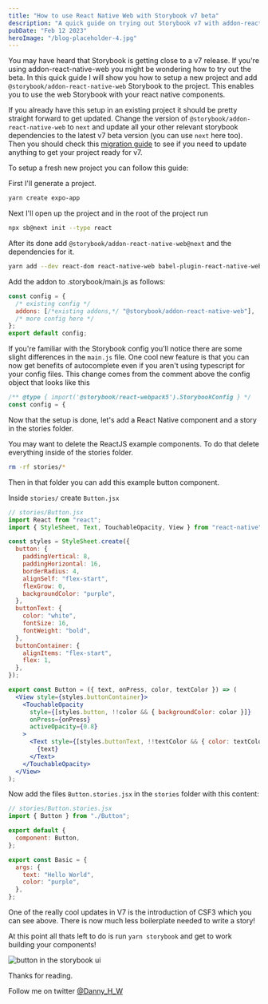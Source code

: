 ```yaml
---
title: "How to use React Native Web with Storybook v7 beta"
description: "A quick guide on trying out Storybook v7 with addon-react-native-web"
pubDate: "Feb 12 2023"
heroImage: "/blog-placeholder-4.jpg"
---
```


You may have heard that Storybook is getting close to a v7 release. If you're using addon-react-native-web you might be wondering how to try out the beta. In this quick guide I will show you how to setup a new project and add `@storybook/addon-react-native-web` Storybook to the project.
This enables you to use the web Storybook with your react native components.

If you already have this setup in an existing project it should be pretty straight forward to get updated. Change the version of `@storybook/addon-react-native-web` to `next` and update all your other relevant storybook dependencies to the latest v7 beta version (you can use `next` here too). Then you should check this [migration guide](https://github.com/storybookjs/storybook/blob/next/MIGRATION.md#from-version-65x-to-700) to see if you need to update anything to get your project ready for v7.

To setup a fresh new project you can follow this guide:

First I'll generate a project.

```sh
yarn create expo-app
```

Next I'll open up the project and in the root of the project run

```sh
npx sb@next init --type react
```

After its done add `@storybook/addon-react-native-web@next` and the dependencies for it.

```sh
yarn add --dev react-dom react-native-web babel-plugin-react-native-web @storybook/addon-react-native-web@next
```

Add the addon to .storybook/main.js as follows:

```js
const config = {
  /* existing config */
  addons: [/*existing addons,*/ "@storybook/addon-react-native-web"],
  /* more config here */
};
export default config;
```

If you're familiar with the Storybook config you'll notice there are some slight differences in the `main.js` file. One cool new feature is that you can now get benefits of autocomplete even if you aren't using typescript for your config files. This change comes from the comment above the config object that looks like this

```js
/** @type { import('@storybook/react-webpack5').StorybookConfig } */
const config = {
```

Now that the setup is done, let's add a React Native component and a story in the stories folder.

You may want to delete the ReactJS example components. To do that delete everything inside of the stories folder.

```sh
rm -rf stories/*
```

Then in that folder you can add this example button component.

Inside `stories/` create `Button.jsx`

```jsx
// stories/Button.jsx
import React from "react";
import { StyleSheet, Text, TouchableOpacity, View } from "react-native";

const styles = StyleSheet.create({
  button: {
    paddingVertical: 8,
    paddingHorizontal: 16,
    borderRadius: 4,
    alignSelf: "flex-start",
    flexGrow: 0,
    backgroundColor: "purple",
  },
  buttonText: {
    color: "white",
    fontSize: 16,
    fontWeight: "bold",
  },
  buttonContainer: {
    alignItems: "flex-start",
    flex: 1,
  },
});

export const Button = ({ text, onPress, color, textColor }) => (
  <View style={styles.buttonContainer}>
    <TouchableOpacity
      style={[styles.button, !!color && { backgroundColor: color }]}
      onPress={onPress}
      activeOpacity={0.8}
    >
      <Text style={[styles.buttonText, !!textColor && { color: textColor }]}>
        {text}
      </Text>
    </TouchableOpacity>
  </View>
);
```

Now add the files `Button.stories.jsx` in the `stories` folder with this content:

```jsx
// stories/Button.stories.jsx
import { Button } from "./Button";

export default {
  component: Button,
};

export const Basic = {
  args: {
    text: "Hello World",
    color: "purple",
  },
};
```

One of the really cool updates in V7 is the introduction of CSF3 which you can see above. There is now much less boilerplate needed to write a story!

At this point all thats left to do is run `yarn storybook` and get to work building your components!

![button in the storybook ui](https://dev-to-uploads.s3.amazonaws.com/uploads/articles/byl54ykbmyddlirsh46c.png)

Thanks for reading.

Follow me on twitter [@Danny_H_W](https://twitter.com/Danny_H_W)
